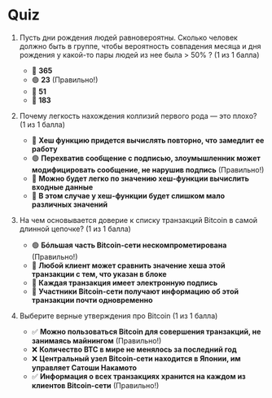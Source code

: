 # Quiz

1. Пусть дни рождения людей равновероятны. Сколько человек должно быть в группе, чтобы вероятность совпадения месяца и дня рождения у какой-то пары людей из нее была > 50% ? (1 из 1 балла)
   * 🔴 **365**
   * 🟢 **23** (Правильно!)
   * 🔴 **51**
   * 🔴 **183**


2. Почему легкость нахождения коллизий первого рода — это плохо? (1 из 1 балла)
   * 🔴 **Хеш функцию придется вычислять повторно, что замедлит ее работу**
   * 🟢 **Перехватив сообщение с подписью, злоумышленник может модифицировать сообщение, не нарушив подпись** (Правильно!)
   * 🔴 **Можно будет легко по значению хеш-функции вычислить входные данные**
   * 🔴 **В этом случае у хеш-функции будет слишком мало различных значений**


3. На чем основывается доверие к списку транзакций Bitcoin в самой длинной цепочке? (1 из 1 балла)
   * 🟢 **Бóльшая часть Bitcoin-сети нескомпрометирована** (Правильно!)
   * 🔴 **Любой клиент может сравнить значение хеша этой транзакции с тем, что указан в блоке**
   * 🔴 **Каждая транзакция имеет электронную подпись**
   * 🔴 **Участники Bitcoin-сети получают информацию об этой транзакции почти одновременно**


4. Выберите верные утверждения про Bitcoin (1 из 1 балла)
   * ✅ **Можно пользоваться Bitcoin для совершения транзакций, не занимаясь майнингом** (Правильно!)
   * ❌ **Количество BTC в мире не менялось за последний год**
   * ❌ **Центральный узел Bitcoin-сети находится в Японии, им управляет Сатоши Накамото**
   * ✅ **Информация о всех транзакциях хранится на каждом из клиентов Bitcoin-сети** (Правильно!)
